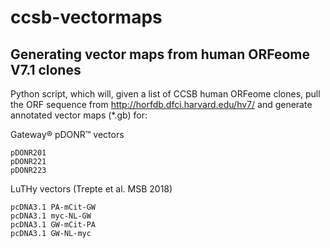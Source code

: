 # ccsb-vectormaps
Generating vector maps from human ORFeome V7.1 clones
-----------------------------------------------------

Python script, which will, given a list of CCSB human ORFeome clones, pull the ORF sequence from http://horfdb.dfci.harvard.edu/hv7/ and generate annotated vector maps (*.gb) for:

Gateway® pDONR™ vectors

    pDONR201
    pDONR221
    pDONR223

LuTHy vectors (Trepte et al. MSB 2018)

    pcDNA3.1 PA-mCit-GW
    pcDNA3.1 myc-NL-GW
    pcDNA3.1 GW-mCit-PA
    pcDNA3.1 GW-NL-myc
